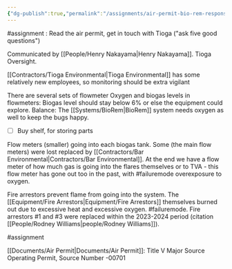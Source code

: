 ```yaml
---
{"dg-publish":true,"permalink":"/assignments/air-permit-bio-rem-responsibilities/","noteIcon":"","created":"2025-01-24T14:54:33.680-06:00"}
---
```


#assignment : Read the air permit, get in touch with Tioga ("ask five good questions")

Communicated by [[People/Henry Nakayama\|Henry Nakayama]].
Tioga Oversight.

[[Contractors/Tioga Environmental\|Tioga Environmental]] has some relatively new employees, so monitoring should be extra vigilant

There are several sets of flowmeter
Oxygen and biogas levels in flowmeters: Biogas level should stay below 6% or else the equipment could explore. Balance: The [[Systems/BioRem\|BioRem]] system needs oxygen as well to keep the bugs happy.
- [ ] Buy shelf, for storing parts

Flow meters (smaller) going into each biogas tank.
Some (the main flow meters) were lost replaced by [[Contractors/Bar Environmental\|Contractors/Bar Environmental]].
At the end we have a flow meter of how much gas is going into the flares themselves or to TVA - this flow meter has gone out too in the past, with #failuremode overexposure to oxygen.

Fire arrestors prevent flame from going into the system. The [[Equipment/Fire Arrestors\|Equipment/Fire Arrestors]] themselves burned out due to excessive heat and excessive oxygen. #failuremode. Fire arrestors #1 and #3 were replaced within the 2023-2024 period (citation [[People/Rodney Williams\|people/Rodney Williams]]).


#assignment

[[Documents/Air Permit\|Documents/Air Permit]]:
Title V Major Source Operating Permit, Source Number -00701